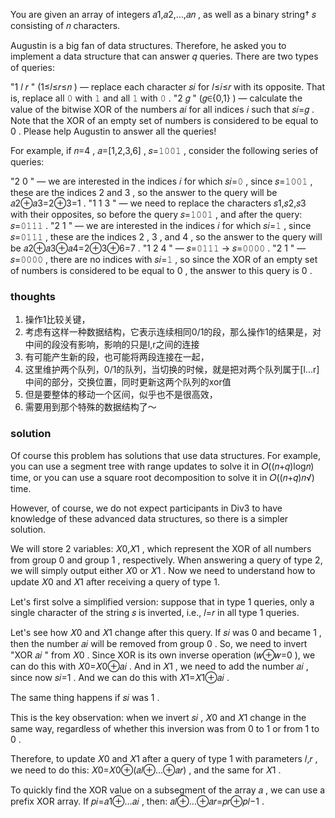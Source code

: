 You are given an array of integers 𝑎1,𝑎2,…,𝑎𝑛
, as well as a binary string†
𝑠
consisting of 𝑛
characters.

Augustin is a big fan of data structures. Therefore, he asked you to implement a data structure that can answer 𝑞
queries. There are two types of queries:

"1 𝑙
𝑟
" (1≤𝑙≤𝑟≤𝑛
) — replace each character 𝑠𝑖
for 𝑙≤𝑖≤𝑟
with its opposite. That is, replace all 𝟶
with 𝟷
and all 𝟷
with 𝟶
.
"2 𝑔
" (𝑔∈{0,1}
) — calculate the value of the bitwise XOR of the numbers 𝑎𝑖
for all indices 𝑖
such that 𝑠𝑖=𝑔
. Note that the XOR
of an empty set of numbers is considered to be equal to 0
.
Please help Augustin to answer all the queries!

For example, if 𝑛=4
, 𝑎=[1,2,3,6]
, 𝑠=𝟷𝟶𝟶𝟷
, consider the following series of queries:

"2 0
" — we are interested in the indices 𝑖
for which 𝑠𝑖=𝟶
, since 𝑠=𝟷𝟶𝟶𝟷
, these are the indices 2
and 3
, so the answer to the query will be 𝑎2⊕𝑎3=2⊕3=1
.
"1 1
3
" — we need to replace the characters 𝑠1,𝑠2,𝑠3
with their opposites, so before the query 𝑠=𝟷𝟶𝟶𝟷
, and after the query: 𝑠=𝟶𝟷𝟷𝟷
.
"2 1
" — we are interested in the indices 𝑖
for which 𝑠𝑖=𝟷
, since 𝑠=𝟶𝟷𝟷𝟷
, these are the indices 2
, 3
, and 4
, so the answer to the query will be 𝑎2⊕𝑎3⊕𝑎4=2⊕3⊕6=7
.
"1 2
4
" — 𝑠=𝟶𝟷𝟷𝟷
→
𝑠=𝟶𝟶𝟶𝟶
.
"2 1
" — 𝑠=𝟶𝟶𝟶𝟶
, there are no indices with 𝑠𝑖=𝟷
, so since the XOR
of an empty set of numbers is considered to be equal to 0
, the answer to this query is 0
.

### thoughts

1. 操作1比较关键，
2. 考虑有这样一种数据结构，它表示连续相同0/1的段，那么操作1的结果是，对中间的段没有影响，影响的只是l,r之间的连接
3. 有可能产生新的段，也可能将两段连接在一起，
4. 这里维护两个队列，0/1的队列，当切换的时候，就是把对两个队列属于[l...r]中间的部分，交换位置，同时更新这两个队列的xor值
5. 但是要整体的移动一个区间，似乎也不是很高效，
6. 需要用到那个特殊的数据结构了～

### solution

Of course this problem has solutions that use data structures. For example, you can use a segment tree with range
updates to solve it in 𝑂((𝑛+𝑞)log𝑛)
time, or you can use a square root decomposition to solve it in 𝑂((𝑛+𝑞)𝑛√)
time.

However, of course, we do not expect participants in Div3 to have knowledge of these advanced data structures, so there
is a simpler solution.

We will store 2 variables: 𝑋0,𝑋1
, which represent the XOR of all numbers from group 0
and group 1
, respectively. When answering a query of type 2, we will simply output either 𝑋0
or 𝑋1
. Now we need to understand how to update 𝑋0
and 𝑋1
after receiving a query of type 1.

Let's first solve a simplified version: suppose that in type 1 queries, only a single character of the string 𝑠
is inverted, i.e., 𝑙=𝑟
in all type 1 queries.

Let's see how 𝑋0
and 𝑋1
change after this query. If 𝑠𝑖
was 0
and became 1
, then the number 𝑎𝑖
will be removed from group 0
. So, we need to invert "XOR 𝑎𝑖
" from 𝑋0
. Since XOR is its own inverse operation (𝑤⊕𝑤=0
), we can do this with 𝑋0=𝑋0⊕𝑎𝑖
. And in 𝑋1
, we need to add the number 𝑎𝑖
, since now 𝑠𝑖=1
. And we can do this with 𝑋1=𝑋1⊕𝑎𝑖
.

The same thing happens if 𝑠𝑖
was 1
.

This is the key observation: when we invert 𝑠𝑖
, 𝑋0
and 𝑋1
change in the same way, regardless of whether this inversion was from 0
to 1
or from 1
to 0
.

Therefore, to update 𝑋0
and 𝑋1
after a query of type 1 with parameters 𝑙,𝑟
, we need to do this: 𝑋0=𝑋0⊕(𝑎𝑙⊕…⊕𝑎𝑟)
, and the same for 𝑋1
.

To quickly find the XOR value on a subsegment of the array 𝑎
, we can use a prefix XOR array. If 𝑝𝑖=𝑎1⊕…𝑎𝑖
, then: 𝑎𝑙⊕…⊕𝑎𝑟=𝑝𝑟⊕𝑝𝑙−1
.